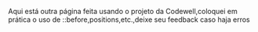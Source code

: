 Aqui está outra página feita usando o projeto da Codewell,coloquei em prática o uso de ::before,positions,etc.,deixe seu feedback caso haja erros
